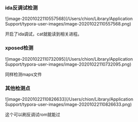 ### ida反调试检测

![image-20201022110557568](/Users/chion/Library/Application Support/typora-user-images/image-20201022110557568.png)

开启了ida调试，cat就能读到相关进程。



### xposed检测

![image-20201022110732095](/Users/chion/Library/Application Support/typora-user-images/image-20201022110732095.png)

同样检测maps文件

### 其他检测点

![image-20201022110826633](/Users/chion/Library/Application Support/typora-user-images/image-20201022110826633.png)

这个可以刷反调试rom就能过